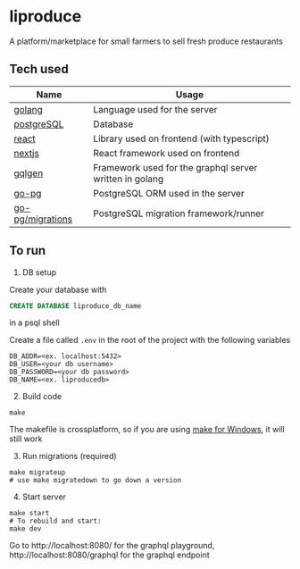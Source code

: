 # liproduce

A platform/marketplace for small farmers to sell fresh produce restaurants

## Tech used

| Name                                                    | Usage                                                   |
| ------------------------------------------------------- | ------------------------------------------------------- |
| [golang](https://golang.org/)                           | Language used for the server                            |
| [postgreSQL](https://www.postgresql.org/)               | Database                                                |
| [react](https://reactjs.org/)                           | Library used on frontend (with typescript)              |
| [nextjs](https://nextjs.org/)                           | React framework used on frontend                        |
| [gqlgen](https://gqlgen.com/)                           | Framework used for the graphql server written in golang |
| [go-pg](https://pg.uptrace.dev/)                        | PostgreSQL ORM used in the server                       |
| [go-pg/migrations](https://github.com/go-pg/migrations) | PostgreSQL migration framework/runner                   |

## To run

1. DB setup

Create your database with

```sql
CREATE DATABASE liproduce_db_name
```

in a psql shell

Create a file called `.env` in the root of the project with the following variables

```
DB_ADDR=<ex. localhost:5432>
DB_USER=<your db username>
DB_PASSWORD=<your db password>
DB_NAME=<ex. liproducedb>
```

2. Build code

```
make
```

The makefile is crossplatform, so if you are using [make for Windows](http://gnuwin32.sourceforge.net/packages/make.htm), it will still work

3. Run migrations (required)

```
make migrateup
# use make migratedown to go down a version
```

4. Start server

```
make start
# To rebuild and start:
make dev
```

Go to http://localhost:8080/ for the graphql playground, http://localhost:8080/graphql for the graphql endpoint
